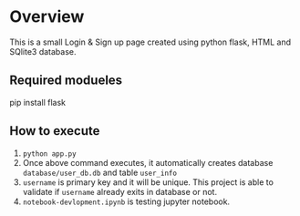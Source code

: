 # Overview
This is a small Login & Sign up page created using python flask, HTML and SQlite3 database.

## Required modueles
pip install flask

## How to execute
1. `python app.py`
2. Once above command executes, it automatically creates database `database/user_db.db` and table `user_info`
3. `username` is primary key and it will be unique. This project is able to validate if `username` already exits in database or not.
4. `notebook-devlopment.ipynb` is testing jupyter notebook.